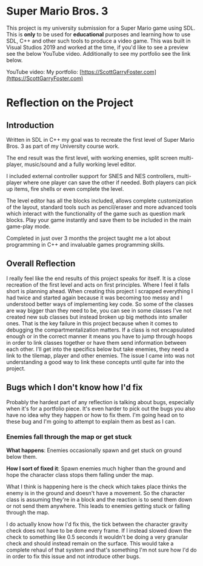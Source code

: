 # Super Mario Bros. 3
This project is my university submission for a Super Mario game using SDL. This is **only** to be used for **educational** purposes and learning how to use SDL, C++ and other such tools to produce a video game. This was built in Visual Studios 2019 and worked at the time, if you'd like to see a preview see the below YouTube video. Additionally to see my portfolio see the link below.

YouTube video:
My portfolio: [https://ScottGarryFoster.com](https://ScottGarryFoster.com)

# Reflection on the Project
## Introduction
Written in SDL in C++ my goal was to recreate the first level of Super Mario Bros. 3 as part of my University course work.

The end result was the first level, with working enemies, split screen multi-player, music/sound and a fully working level editor.

I included external controller support for SNES and NES controllers, multi-player where one player can save the other if needed. Both players can pick up items, fire shells or even complete the level.

The level editor has all the blocks included, allows complete customization of the layout, standard tools such as pencil/eraser and more advanced tools which interact with the functionality of the game such as question mark blocks. Play your game instantly and save them to be included in the main game-play mode.

Completed in just over 3 months the project taught me a lot about programming in C++ and invaluable games programming skills.

## Overall Reflection
I really feel like the end results of this project speaks for itself. It is a close recreation of the first level and acts on first principles. Where I feel it falls short is planning ahead. When creating this project I scrapped everything I had twice and started again because it was becoming too messy and I understood better ways of implementing key code. So some of the classes are way bigger than they need to be, you can see in some classes I've not created new sub classes but instead broken up big methods into smaller ones. That is the key failure in this project because when it comes to debugging the compartmentalization matters. If a class is not encapsulated enough or in the correct manner it means you have to jump through hoops in order to link classes together or have them send information between each other. I'll get into the specifics below but take enemies, they need a link to the tilemap, player and other enemies. The issue I came into was not understanding a good way to link these concepts until quite far into the project.

## Bugs which I don't know how I'd fix
Probably the hardest part of any reflection is talking about bugs, especially when it's for a portfolio piece. It's even harder to pick out the bugs you also have no idea why they happen or how to fix them. I'm going head on to these bug and I'm going to attempt to explain them as best as I can.

### Enemies fall through the map or get stuck
**What happens**: Enemies occasionally spawn and get stuck on ground below them.

**How I sort of fixed it**: Spawn enemies much higher than the ground and hope the character class stops them falling under the map.

What I think is happening here is the check which takes place thinks the enemy is in the ground and doesn't have a movement. So the character class is assuming they're in a block and the reaction is to send them down or not send them anywhere. This leads to enemies getting stuck or falling through the map.

I do actually know how I'd fix this, the tick between the character gravity check does not have to be done every frame. If I instead slowed down the check to something like 0.5 seconds it wouldn't be doing a very granular check and should instead remain on the surface. This would take a complete rehaul of that system and that's something I'm not sure how I'd do in order to fix this issue and not introduce other bugs.

